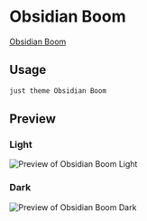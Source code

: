 # Obsidian Boom

[Obsidian Boom](#)

## Usage

```bash
just theme Obsidian Boom
```

## Preview

### Light

![Preview of Obsidian Boom Light](preview-light.png)

### Dark

![Preview of Obsidian Boom Dark](preview-dark.png)
